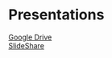 
# Presentations
[Google Drive](https://docs.google.com/presentation/d/1QGtKMNJ-OJ8NnMhqYEO1k36kB4ia4mH0LfQnqTLxDnk/edit#slide=id.g70320929cd_2_24)<br>
[SlideShare](https://pt.slideshare.net/denismagalhaesilva/renderizando-widgets-via-json-no-flutter)
